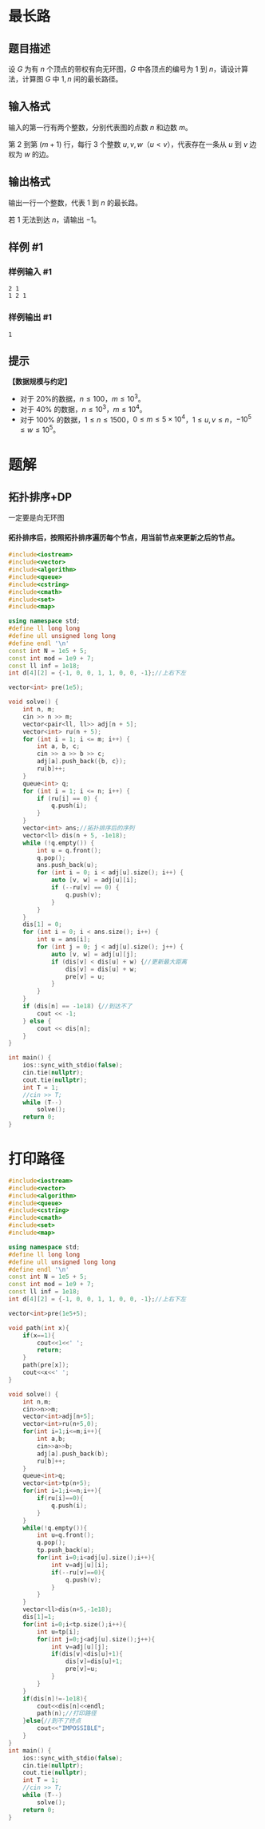 

# 最长路

## 题目描述

设 $G$ 为有 $n$ 个顶点的带权有向无环图，$G$ 中各顶点的编号为 $1$ 到 $n$，请设计算法，计算图 $G$ 中 $1, n$ 间的最长路径。

## 输入格式

输入的第一行有两个整数，分别代表图的点数 $n$ 和边数 $m$。

第 $2$ 到第 $(m + 1)$ 行，每行 $3$ 个整数 $u, v, w$（$u<v$），代表存在一条从 $u$ 到  $v$ 边权为 $w$ 的边。

## 输出格式

输出一行一个整数，代表 $1$ 到 $n$ 的最长路。

若 $1$ 无法到达 $n$，请输出 $-1$。

## 样例 #1

### 样例输入 #1

```
2 1
1 2 1
```

### 样例输出 #1

```
1
```

## 提示

**【数据规模与约定】**

- 对于 $20\%$的数据，$n \leq 100$，$m \leq 10^3$。
- 对于 $40\%$ 的数据，$n \leq 10^3$，$m \leq 10^{4}$。
- 对于 $100\%$ 的数据，$1 \leq n \leq 1500$，$0 \leq m \leq 5 \times 10^4$，$1 \leq u, v \leq n$，$-10^5 \leq w \leq 10^5$。

# 题解

## 拓扑排序+DP

一定要是向无环图

#### 拓扑排序后，按照拓扑排序遍历每个节点，用当前节点来更新之后的节点。

```c++
#include<iostream>
#include<vector>
#include<algorithm>
#include<queue>
#include<cstring>
#include<cmath>
#include<set>
#include<map>

using namespace std;
#define ll long long
#define ull unsigned long long
#define endl '\n'
const int N = 1e5 + 5;
const int mod = 1e9 + 7;
const ll inf = 1e18;
int d[4][2] = {-1, 0, 0, 1, 1, 0, 0, -1};//上右下左

vector<int> pre(1e5);

void solve() {
    int n, m;
    cin >> n >> m;
    vector<pair<ll, ll>> adj[n + 5];
    vector<int> ru(n + 5);
    for (int i = 1; i <= m; i++) {
        int a, b, c;
        cin >> a >> b >> c;
        adj[a].push_back({b, c});
        ru[b]++;
    }
    queue<int> q;
    for (int i = 1; i <= n; i++) {
        if (ru[i] == 0) {
            q.push(i);
        }
    }
    vector<int> ans;//拓扑排序后的序列
    vector<ll> dis(n + 5, -1e18);
    while (!q.empty()) {
        int u = q.front();
        q.pop();
        ans.push_back(u);
        for (int i = 0; i < adj[u].size(); i++) {
            auto [v, w] = adj[u][i];
            if (--ru[v] == 0) {
                q.push(v);
            }
        }
    }
    dis[1] = 0;
    for (int i = 0; i < ans.size(); i++) {
        int u = ans[i];
        for (int j = 0; j < adj[u].size(); j++) {
            auto [v, w] = adj[u][j];
            if (dis[v] < dis[u] + w) {//更新最大距离
                dis[v] = dis[u] + w;
                pre[v] = u;
            }
        }
    }
    if (dis[n] == -1e18) {//到达不了
        cout << -1;
    } else {
        cout << dis[n];
    }
}

int main() {
    ios::sync_with_stdio(false);
    cin.tie(nullptr);
    cout.tie(nullptr);
    int T = 1;
    //cin >> T;
    while (T--)
        solve();
    return 0;
}
```

# 打印路径

```c++
#include<iostream>
#include<vector>
#include<algorithm>
#include<queue>
#include<cstring>
#include<cmath>
#include<set>
#include<map>

using namespace std;
#define ll long long
#define ull unsigned long long
#define endl '\n'
const int N = 1e5 + 5;
const int mod = 1e9 + 7;
const ll inf = 1e18;
int d[4][2] = {-1, 0, 0, 1, 1, 0, 0, -1};//上右下左

vector<int>pre(1e5+5);

void path(int x){
    if(x==1){
        cout<<1<<' ';
        return;
    }
    path(pre[x]);
    cout<<x<<' ';
}

void solve() {
    int n,m;
    cin>>n>>m;
    vector<int>adj[n+5];
    vector<int>ru(n+5,0);
    for(int i=1;i<=m;i++){
        int a,b;
        cin>>a>>b;
        adj[a].push_back(b);
        ru[b]++;
    }
    queue<int>q;
    vector<int>tp(n+5);
    for(int i=1;i<=n;i++){
        if(ru[i]==0){
            q.push(i);
        }
    }
    while(!q.empty()){
        int u=q.front();
        q.pop();
        tp.push_back(u);
        for(int i=0;i<adj[u].size();i++){
            int v=adj[u][i];
            if(--ru[v]==0){
                q.push(v);
            }
        }
    }
    vector<ll>dis(n+5,-1e18);
    dis[1]=1;
    for(int i=0;i<tp.size();i++){
        int u=tp[i];
        for(int j=0;j<adj[u].size();j++){
            int v=adj[u][j];
            if(dis[v]<dis[u]+1){
                dis[v]=dis[u]+1;
                pre[v]=u;
            }
        }
    }
    if(dis[n]!=-1e18){
        cout<<dis[n]<<endl;
        path(n);//打印路径
    }else{//到不了终点
        cout<<"IMPOSSIBLE";
    }
}
int main() {
    ios::sync_with_stdio(false);
    cin.tie(nullptr);
    cout.tie(nullptr);
    int T = 1;
    //cin >> T;
    while (T--)
        solve();
    return 0;
}
```

